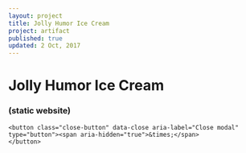 ```yaml
---
layout: project
title: Jolly Humor Ice Cream
project: artifact
published: true
updated: 2 Oct, 2017
---
```


<div class="large reveal reflection" id="jollyhumor" data-reveal>
    <h1>Jolly Humor Ice Cream</h1>
    <h3>(static website)</h3>

    <button class="close-button" data-close aria-label="Close modal" type="button"><span aria-hidden="true">&times;</span>
    </button>
</div>